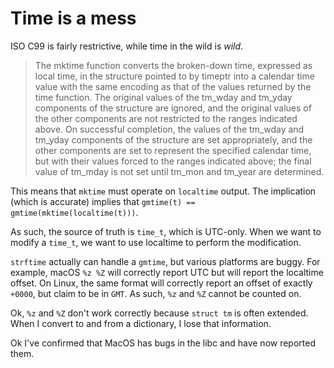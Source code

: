 # Time is a mess
ISO C99 is fairly restrictive, while time in the wild is *wild*.

> The mktime function converts the broken-down time, expressed as local time, in the
> structure pointed to by timeptr into a calendar time value with the same encoding as
> that of the values returned by the time function. The original values of the tm_wday
> and tm_yday components of the structure are ignored, and the original values of the
> other components are not restricted to the ranges indicated above. On successful
> completion, the values of the tm_wday and tm_yday components of the structure are
> set appropriately, and the other components are set to represent the specified calendar
> time, but with their values forced to the ranges indicated above; the final value of
> tm_mday is not set until tm_mon and tm_year are determined.

This means that `mktime` must operate on `localtime` output.
The implication (which is accurate) implies that `gmtime(t) == gmtime(mktime(localtime(t)))`.

As such, the source of truth is `time_t`, which is UTC-only.
When we want to modify a `time_t`, we want to use localtime to perform the modification.

`strftime` actually can handle a `gmtime`, but various platforms are buggy.
For example, macOS `%z %Z` will correctly report UTC but will report the localtime offset.
On Linux, the same format will correctly report an offset of exactly `+0000`, but claim to be in `GMT`.
As such, `%z` and `%Z` cannot be counted on.

Ok, `%z` and `%Z` don't work correctly because `struct tm` is often extended.
When I convert to and from a dictionary, I lose that information.

Ok I've confirmed that MacOS has bugs in the libc and have now reported them.
